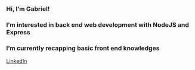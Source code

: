 ### Hi, I’m Gabriel!
### I’m interested in back end web development with NodeJS and Express
### I’m currently recapping basic front end knowledges
<a href="https://www.linkedin.com/in/gabriel-costa-chaves-158aab207">LinkedIn</a>

